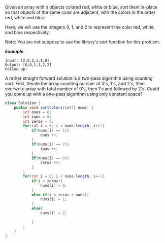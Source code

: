 Given an array with n objects colored red, white or blue, sort them in-place so that objects of the same color are adjacent, with the colors in the order red, white and blue.

Here, we will use the integers 0, 1, and 2 to represent the color red, white, and blue respectively.

Note: You are not suppose to use the library's sort function for this problem.

***Example***:
```
Input: [2,0,2,1,1,0]
Output: [0,0,1,1,2,2]
Follow up:
```
A rather straight forward solution is a two-pass algorithm using counting sort.
First, iterate the array counting number of 0's, 1's, and 2's, then overwrite array with total number of 0's, then 1's and followed by 2's.
Could you come up with a one-pass algorithm using only constant space?



```java
class Solution {
    public void sortColors(int[] nums) {
        int ones = 0;
        int twos = 0;
        int zeros = 0;
        for(int i = 0; i < nums.length; i++){
            if(nums[i] == 1){
                ones ++;
            }
            if(nums[i] == 2){
                twos ++;
            }
            if(nums[i] == 0){
                zeros ++;
            }
        }
        for(int i = 0; i < nums.length; i++){
            if(i < zeros){
                nums[i] = 0;
            }
            else if(i < zeros + ones){
                nums[i] = 1;
            }
            else{
                nums[i] = 2;
                
            }
        }
    }
}
```
